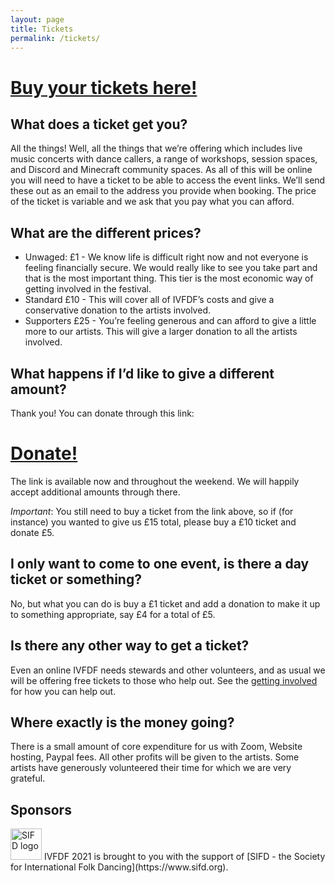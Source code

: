 ```yaml
---
layout: page
title: Tickets
permalink: /tickets/
---
```

<h1><a href="https://www.bristolsu.org.uk/groups/bristol-university-folk-society/events/ivfdf-online">Buy your tickets here!</a></h1>

## What does a ticket get you?

All the things! Well, all the things that we’re offering which includes live music concerts with dance callers, a range of workshops, session spaces, and Discord and Minecraft community spaces. As all of this will be online you will need to have a ticket to be able to access the event links. We’ll send these out as an email to the address you provide when booking. The price of the ticket is variable and we ask that you pay what you can afford.

## What are the different prices?

* Unwaged: £1 -  We know life is difficult right now and not everyone is feeling financially secure. We would really like to see you take part and that is the most important thing. This tier is the most economic way of getting involved in the festival.
* Standard £10 - This will cover all of IVFDF’s costs and give a conservative donation to the artists involved.
* Supporters £25 - You’re feeling generous and can afford to give a little more to our artists. This will give a larger donation to all the artists involved.

## What happens if I’d like to give a different amount?

Thank you! You can donate through this link:

<h1><a href="https://www.paypal.com/donate?hosted_button_id=JP5YGAQQZN9CW">Donate!</a></h1>

The link is available now and throughout the weekend. We will happily accept additional amounts through there. 

*Important*: You still need to buy a ticket from the link above, so if (for instance) you wanted to give us £15 total, please buy a £10 ticket and donate £5.

## I only want to come to one event, is there a day ticket or something?

No, but what you can do is buy a £1 ticket and add a donation to make it up to something appropriate, say £4 for a total of £5. 

## Is there any other way to get a ticket?
Even an online IVFDF needs stewards and other volunteers, and as usual we will be offering free tickets to those who help out. See the [getting involved]({{site.baseurl}}/get_involved/) for how you can help out.

## Where exactly is the money going?

There is a small amount of core expenditure for us with Zoom, Website hosting, Paypal fees. All other profits will be given to the artists. Some artists have generously volunteered their time for which we are very grateful.

## Sponsors
<img src="{{site.baseurl}}/assets/ad_sifd.png" alt="SIFD logo" height=50 width=50 />
IVFDF 2021 is brought to you with the support of [SIFD - the Society for International Folk Dancing](https://www.sifd.org).

